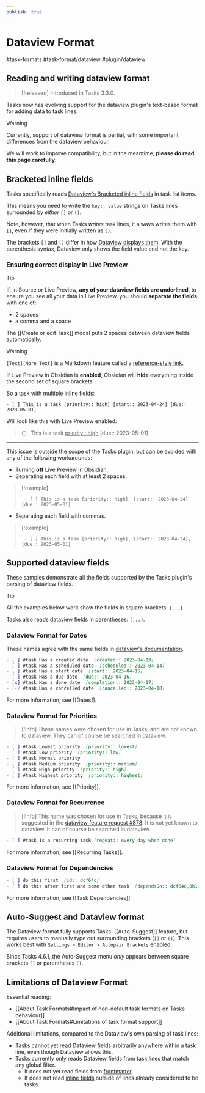 ```yaml
---
publish: true
---
```


# Dataview Format

<span class="related-pages">#task-formats #task-format/dataview #plugin/dataview</span>

## Reading and writing dataview format

> [!released]
> Introduced in Tasks 3.3.0.

Tasks now has evolving support for the dataview plugin's text-based format for adding data to task lines.

> [!Warning]
> Currently, support of dataview format is partial, with some important differences from the dataview behaviour.
>
> We will work to improve compatibility, but in the meantime, **please do read this page carefully**.

## Bracketed inline fields

Tasks specifically reads [Dataview's Bracketed inline fields](https://blacksmithgu.github.io/obsidian-dataview/annotation/add-metadata/#inline-fields) in task list items.

This means you need to write the `key:: value` strings on Tasks lines surrounded by *either* `[]` or `()`.

Note, however, that when Tasks *writes* task lines, it always writes them with `[]`, even if they were initially written as `()`.

The brackets `[]` and `()` differ in how [Dataview displays them](https://blacksmithgu.github.io/obsidian-dataview/annotation/add-metadata/#inline-fields). With the parenthesis syntax, Dataview only shows the field value and not the key.

### Ensuring correct display in Live Preview

> [!tip]
> If, in Source or Live Preview, **any of your dataview fields are underlined**, to ensure you see all your data in Live Preview, you should **separate the fields** with one of:
>
> - 2 spaces
> - a comma and a space
>
> The [[Create or edit Task]] modal puts 2 spaces between dataview fields automatically.

> [!warning]
> `[Text][More Text]` is a Markdown feature called a [reference-style link](https://daringfireball.net/projects/markdown/syntax#link).
>
> If Live Preview in Obsidian is **enabled**, Obsidian will **hide** everything inside the second set of square brackets.
>
> So a task with multiple inline fields:
>
> ```text
> - [ ] This is a task [priority:: high] [start:: 2023-04-24] [due:: 2023-05-01]
> ```
>
> Will look like this with Live Preview enabled:
>
> > - [ ] This is a task <u>priority:: high</u> [due:: 2023-05-01]
>
> ---
>
> This issue is outside the scope of the Tasks plugin, but can be avoided with any of the following workarounds:
>
> - Turning **off** Live Preview in Obsidian.
> - Separating each field with at least 2 spaces.
>
> > [!example]
>   >
>   > ```text
>   >  - [ ] This is a task [priority:: high]  [start:: 2023-04-24]  [due:: 2023-05-01]
>   >  ```
>
> - Separating each field with commas.
>
> > [!example]
>   >
>   > ```text
>   >  - [ ] This is a task [priority:: high], [start:: 2023-04-24], [due:: 2023-05-01]
>   > ```

## Supported dataview fields

These samples demonstrate all the fields supported by the Tasks plugin's parsing of dataview fields.

> [!Tip]
> All the examples below work show the fields in square brackets: `[...]`.
>
> Tasks also reads dataview fields in parentheses: `(...)`.

<!-- NEW_TASK_FIELD_EDIT_REQUIRED -->

### Dataview Format for Dates

These names agree with the same fields in [dataview's documentation](https://blacksmithgu.github.io/obsidian-dataview/annotation/metadata-tasks/#field-shorthands).

<!-- snippet: DocsSamplesForTaskFormats.test.Serializer_Dates_dataview-snippet.approved.md -->
```md
- [ ] #task Has a created date  [created:: 2023-04-13]
- [ ] #task Has a scheduled date  [scheduled:: 2023-04-14]
- [ ] #task Has a start date  [start:: 2023-04-15]
- [ ] #task Has a due date  [due:: 2023-04-16]
- [x] #task Has a done date  [completion:: 2023-04-17]
- [-] #task Has a cancelled date  [cancelled:: 2023-04-18]
```
<!-- endSnippet -->

For more information, see [[Dates]].

### Dataview Format for Priorities

> [!Info]
> These names were chosen for use in Tasks, and are not known to dataview. They can of course be searched in dataview.

<!-- snippet: DocsSamplesForTaskFormats.test.Serializer_Priorities_dataview-snippet.approved.md -->
```md
- [ ] #task Lowest priority  [priority:: lowest]
- [ ] #task Low priority  [priority:: low]
- [ ] #task Normal priority
- [ ] #task Medium priority  [priority:: medium]
- [ ] #task High priority  [priority:: high]
- [ ] #task Highest priority  [priority:: highest]
```
<!-- endSnippet -->

For more information, see [[Priority]].

### Dataview Format for Recurrence

> [!Info]
> This name was chosen for use in Tasks, because it is suggested in the [dataview feature request #878](https://github.com/blacksmithgu/obsidian-dataview/issues/878). It is not yet known to dataview. It can of course be searched in dataview.

```markdown
- [ ] #task Is a recurring task [repeat:: every day when done]
```

For more information, see [[Recurring Tasks]].

### Dataview Format for Dependencies

<!-- snippet: DocsSamplesForTaskFormats.test.Serializer_Dependencies_dataview-snippet.approved.md -->
```md
- [ ] do this first  [id:: dcf64c]
- [ ] do this after first and some other task  [dependsOn:: dcf64c,0h17ye]
```
<!-- endSnippet -->

For more information, see [[Task Dependencies]].

## Auto-Suggest and Dataview format

The Dataview format fully supports Tasks' [[Auto-Suggest]] feature, but requires users to manually type out surrounding brackets (`[]` or `()`).  This works best with `Settings > Editor > Autopair Brackets` enabled.

Since Tasks 4.6.1, the Auto-Suggest menu *only* appears between square brackets `[]` or parentheses `()`.

## Limitations of Dataview Format

Essential reading:

- [[About Task Formats#Impact of non-default task formats on Tasks behaviour]]
- [[About Task Formats#Limitations of task format support]]

Additional limitations, compared to the Dataview's own parsing of task lines:

- Tasks cannot yet read Dataview fields arbitrarily anywhere within a task line, even though Dataview allows this.
- Tasks currently only reads Dataview fields from task lines that match any global filter.
  - It does not yet read fields from [frontmatter](https://blacksmithgu.github.io/obsidian-dataview/annotation/add-metadata/#frontmatter).
  - It does not read [inline fields](https://blacksmithgu.github.io/obsidian-dataview/annotation/add-metadata/#inline-fields) outside of lines already considered to be tasks.
